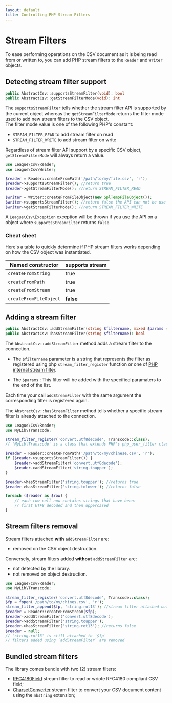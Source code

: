 ```yaml
---
layout: default
title: Controlling PHP Stream Filters
---
```


# Stream Filters

To ease performing operations on the CSV document as it is being read from or written to, you can add PHP stream filters to the `Reader` and `Writer` objects.

## Detecting stream filter support

~~~php
public AbstractCsv::supportsStreamFilter(void): bool
public AbstractCsv::getStreamFilterMode(void): int
~~~

The `supportsStreamFilter` tells whether the stream filter API is supported by the current object whereas the `getStreamFilterMode` returns the filter mode used to add new stream filters to the CSV object.  
The filter mode value is one of the following PHP's constant:

- `STREAM_FILTER_READ` to add stream filter on read
- `STREAM_FILTER_WRITE` to add stream filter on write

Regardless of stream filter API support by a specific CSV object, `getStreamFilterMode` will always return a value.

~~~php
use League\Csv\Reader;
use League\Csv\Writer;

$reader = Reader::createFromPath('/path/to/my/file.csv', 'r');
$reader->supportsStreamFilter(); //return true
$reader->getStreamFilterMode(); //return STREAM_FILTER_READ

$writer = Writer::createFromFileObject(new SplTempFileObject());
$writer->supportsStreamFilter(); //return false the API can not be use
$writer->getStreamFilterMode(); //return STREAM_FILTER_WRITE
~~~

<p class="message-warning">A <code>League\Csv\Exception</code> exception will be thrown if you use the API on a object where <code>supportsStreamFilter</code> returns <code>false</code>.</p>

### Cheat sheet

Here's a table to quickly determine if PHP stream filters works depending on how the CSV object was instantiated.

| Named constructor      |   supports stream      |
|------------------------|------------------------|
| `createFromString`     |         true           |
| `createFromPath  `     |         true           |
| `createFromStream`     |         true           |
| `createFromFileObject` |       **false**        |


## Adding a stream filter

~~~php
public AbstractCsv::addStreamFilter(string $filtername, mixed $params = null): self
public AbstractCsv::hasStreamFilter(string $filtername): bool
~~~

The `AbstractCsv::addStreamFilter` method adds a stream filter to the connection.

- The `$filtername` parameter is a string that represents the filter as registered using php `stream_filter_register` function or one of [PHP internal stream filter](http://php.net/manual/en/filters.php).

- The `$params` : This filter will be added with the specified paramaters to the end of the list.

<p class="message-warning">Each time your call <code>addStreamFilter</code> with the same argument the corresponding filter is registered again.</p>

The `AbstractCsv::hasStreamFilter` method tells whether a specific stream filter is already attached to the connection.

~~~php
use League\Csv\Reader;
use MyLib\Transcode;

stream_filter_register('convert.utf8decode', Transcode::class);
// 'MyLib\Transcode' is a class that extends PHP's php_user_filter class

$reader = Reader::createFromPath('/path/to/my/chinese.csv', 'r');
if ($reader->supportsStreamFilter()) {
	$reader->addStreamFilter('convert.utf8decode');
	$reader->addStreamFilter('string.toupper');
}

$reader->hasStreamFilter('string.toupper'); //returns true
$reader->hasStreamFilter('string.tolower'); //returns false

foreach ($reader as $row) {
	// each row cell now contains strings that have been:
	// first UTF8 decoded and then uppercased
}
~~~

## Stream filters removal

Stream filters attached **with** `addStreamFilter` are:

- removed on the CSV object destruction.

Conversely, stream filters added **without** `addStreamFilter` are:

- not detected by the library.
- not removed on object destruction.

~~~php
use League\Csv\Reader;
use MyLib\Transcode;

stream_filter_register('convert.utf8decode', Transcode::class);
$fp = fopen('/path/to/my/chines.csv', 'r');
stream_filter_append($fp, 'string.rot13'); //stream filter attached outside of League\Csv
$reader = Reader::createFromStream($fp);
$reader->addStreamFilter('convert.utf8decode');
$reader->addStreamFilter('string.toupper');
$reader->hasStreamFilter('string.rot13'); //returns false
$reader = null;
// 'string.rot13' is still attached to `$fp`
// filters added using `addStreamFilter` are removed
~~~

## Bundled stream filters

The library comes bundle with two (2) stream filters:

- [RFC4180Field](/9.0/interoperability/rfc4180-field/) stream filter to read or wriote RFC4180 compliant CSV field;
- [CharsetConverter](/9.0/converter/charset/) stream filter to convert your CSV document content using the `mbstring` extension;
